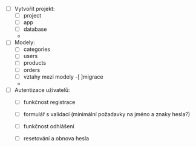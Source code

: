 

-[ ] Vytvořit projekt:
  -[ ] project
  -[ ] app
  -[ ] database
  - 
-[ ] Modely:
  -[ ] categories
  -[ ] users
  -[ ] products
  -[ ] orders
  -[ ] vztahy mezi modely
  -[ ]migrace
  - 
-[ ] Autentizace uživatelů:
  -[ ] funkčnost registrace
  -[ ] formulář s validací (minimální požadavky na jméno a znaky hesla?)
  -[ ] funkčnost odhlášení
  -[ ] resetování a obnova hesla

